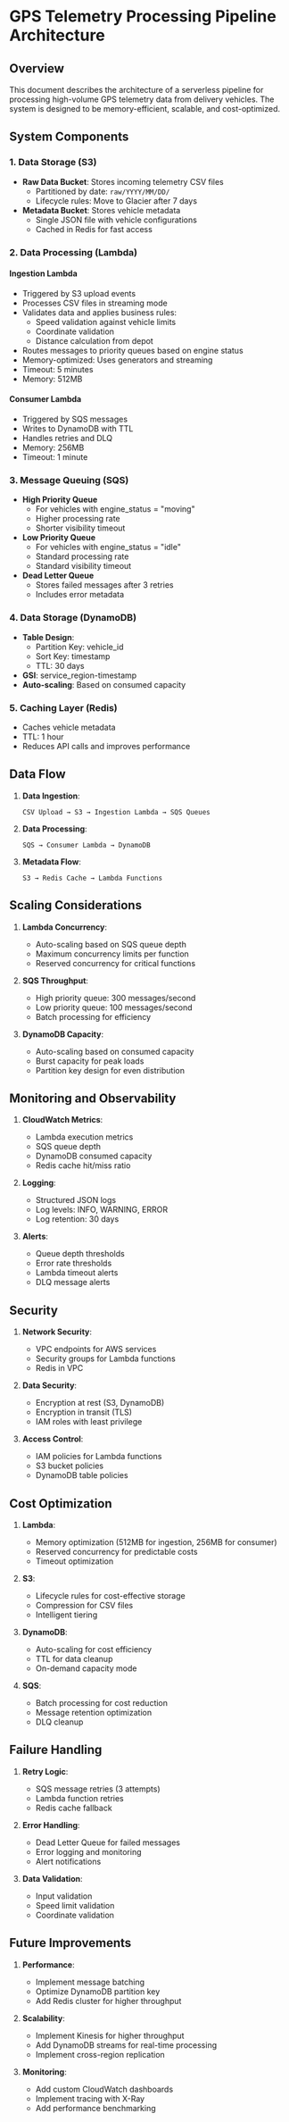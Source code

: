 # GPS Telemetry Processing Pipeline Architecture

## Overview

This document describes the architecture of a serverless pipeline for processing high-volume GPS telemetry data from delivery vehicles. The system is designed to be memory-efficient, scalable, and cost-optimized.

## System Components

### 1. Data Storage (S3)

- **Raw Data Bucket**: Stores incoming telemetry CSV files
  - Partitioned by date: `raw/YYYY/MM/DD/`
  - Lifecycle rules: Move to Glacier after 7 days
- **Metadata Bucket**: Stores vehicle metadata
  - Single JSON file with vehicle configurations
  - Cached in Redis for fast access

### 2. Data Processing (Lambda)

#### Ingestion Lambda
- Triggered by S3 upload events
- Processes CSV files in streaming mode
- Validates data and applies business rules:
  - Speed validation against vehicle limits
  - Coordinate validation
  - Distance calculation from depot
- Routes messages to priority queues based on engine status
- Memory-optimized: Uses generators and streaming
- Timeout: 5 minutes
- Memory: 512MB

#### Consumer Lambda
- Triggered by SQS messages
- Writes to DynamoDB with TTL
- Handles retries and DLQ
- Memory: 256MB
- Timeout: 1 minute

### 3. Message Queuing (SQS)

- **High Priority Queue**
  - For vehicles with engine_status = "moving"
  - Higher processing rate
  - Shorter visibility timeout
- **Low Priority Queue**
  - For vehicles with engine_status = "idle"
  - Standard processing rate
  - Standard visibility timeout
- **Dead Letter Queue**
  - Stores failed messages after 3 retries
  - Includes error metadata

### 4. Data Storage (DynamoDB)

- **Table Design**:
  - Partition Key: vehicle_id
  - Sort Key: timestamp
  - TTL: 30 days
- **GSI**: service_region-timestamp
- **Auto-scaling**: Based on consumed capacity

### 5. Caching Layer (Redis)

- Caches vehicle metadata
- TTL: 1 hour
- Reduces API calls and improves performance

## Data Flow

1. **Data Ingestion**:
   ```
   CSV Upload → S3 → Ingestion Lambda → SQS Queues
   ```

2. **Data Processing**:
   ```
   SQS → Consumer Lambda → DynamoDB
   ```

3. **Metadata Flow**:
   ```
   S3 → Redis Cache → Lambda Functions
   ```

## Scaling Considerations

1. **Lambda Concurrency**:
   - Auto-scaling based on SQS queue depth
   - Maximum concurrency limits per function
   - Reserved concurrency for critical functions

2. **SQS Throughput**:
   - High priority queue: 300 messages/second
   - Low priority queue: 100 messages/second
   - Batch processing for efficiency

3. **DynamoDB Capacity**:
   - Auto-scaling based on consumed capacity
   - Burst capacity for peak loads
   - Partition key design for even distribution

## Monitoring and Observability

1. **CloudWatch Metrics**:
   - Lambda execution metrics
   - SQS queue depth
   - DynamoDB consumed capacity
   - Redis cache hit/miss ratio

2. **Logging**:
   - Structured JSON logs
   - Log levels: INFO, WARNING, ERROR
   - Log retention: 30 days

3. **Alerts**:
   - Queue depth thresholds
   - Error rate thresholds
   - Lambda timeout alerts
   - DLQ message alerts

## Security

1. **Network Security**:
   - VPC endpoints for AWS services
   - Security groups for Lambda functions
   - Redis in VPC

2. **Data Security**:
   - Encryption at rest (S3, DynamoDB)
   - Encryption in transit (TLS)
   - IAM roles with least privilege

3. **Access Control**:
   - IAM policies for Lambda functions
   - S3 bucket policies
   - DynamoDB table policies

## Cost Optimization

1. **Lambda**:
   - Memory optimization (512MB for ingestion, 256MB for consumer)
   - Reserved concurrency for predictable costs
   - Timeout optimization

2. **S3**:
   - Lifecycle rules for cost-effective storage
   - Compression for CSV files
   - Intelligent tiering

3. **DynamoDB**:
   - Auto-scaling for cost efficiency
   - TTL for data cleanup
   - On-demand capacity mode

4. **SQS**:
   - Batch processing for cost reduction
   - Message retention optimization
   - DLQ cleanup

## Failure Handling

1. **Retry Logic**:
   - SQS message retries (3 attempts)
   - Lambda function retries
   - Redis cache fallback

2. **Error Handling**:
   - Dead Letter Queue for failed messages
   - Error logging and monitoring
   - Alert notifications

3. **Data Validation**:
   - Input validation
   - Speed limit validation
   - Coordinate validation

## Future Improvements

1. **Performance**:
   - Implement message batching
   - Optimize DynamoDB partition key
   - Add Redis cluster for higher throughput

2. **Scalability**:
   - Implement Kinesis for higher throughput
   - Add DynamoDB streams for real-time processing
   - Implement cross-region replication

3. **Monitoring**:
   - Add custom CloudWatch dashboards
   - Implement tracing with X-Ray
   - Add performance benchmarking 
